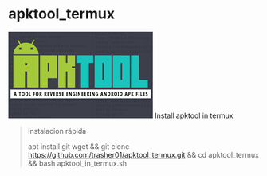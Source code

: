 # apktool_termux
![](https://github.com/trasher01/apktool_termux/blob/main/Img/descarga.png)
Install apktool in termux

> instalacion rápida
>>
> apt install git wget && git clone https://github.com/trasher01/apktool_termux.git && cd apktool_termux && bash apktool_in_termux.sh 
